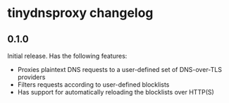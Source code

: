 tinydnsproxy changelog
======================

## 0.1.0

Initial release. Has the following features:

* Proxies plaintext DNS requests to a user-defined set of DNS-over-TLS providers
* Filters requests according to user-defined blocklists
* Has support for automatically reloading the blocklists over HTTP(S)
